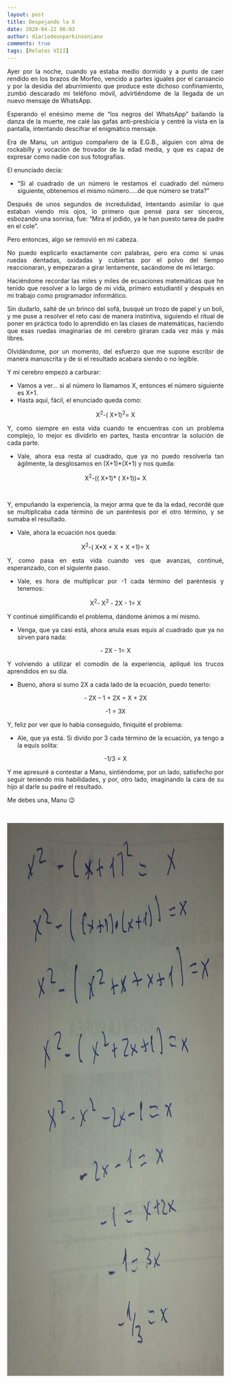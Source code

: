 ```yaml
---
layout: post
title: Despejando la X
date: 2020-04-22 06:03
author: diariodeunparkinsoniano
comments: true
tags: [Relatos VIII]
---
```

<p style="text-align:justify;">Ayer por la noche, cuando ya estaba medio dormido y a punto de caer rendido en los brazos de Morfeo, vencido a partes iguales por el cansancio y por la desidia del aburrimiento que produce este dichoso confinamiento, zumbó descarado mi teléfono móvil, advirtiéndome de la llegada de un nuevo mensaje de WhatsApp.</p>
<p style="text-align:justify;">Esperando el enésimo meme de “los negros del WhatsApp” bailando la danza de la muerte, me calé las gafas anti-presbicia y centré la vista en la pantalla, intentando descifrar el enigmático mensaje.</p>
<p style="text-align:justify;">Era de Manu, un antiguo compañero de la E.G.B., alguien con alma de rockabilly y vocación de trovador de la edad media, y que es capaz de expresar como nadie con sus fotografías.</p>
<p style="text-align:justify;">El enunciado decía:</p>
<ul style="text-align:justify;">
<li>“Si al cuadrado de un número le restamos el cuadrado del número siguiente, obtenemos el mismo número.....de que número se trata?”</li>
</ul>
<p style="text-align:justify;">Después de unos segundos de incredulidad, intentando asimilar lo que estaban viendo mis ojos, lo primero que pensé para ser sinceros, esbozando una sonrisa, fue: “Mira el jodido, ya le han puesto tarea de padre en el cole”.</p>
<p style="text-align:justify;">Pero entonces, algo se removió en mi cabeza.</p>
<p style="text-align:justify;">No puedo explicarlo exactamente con palabras, pero era como si unas ruedas dentadas, oxidadas y cubiertas por el polvo del tiempo reaccionaran, y empezaran a girar lentamente, sacándome de mi letargo.</p>
<p style="text-align:justify;">Haciéndome recordar las miles y miles de ecuaciones matemáticas que he tenido que resolver a lo largo de mi vida, primero estudiantil y después en mi trabajo como programador informático.</p>
<p style="text-align:justify;">Sin dudarlo, salté de un brinco del sofá, busqué un trozo de papel y un boli, y me puse a resolver el reto casi de manera instintiva, siguiendo el ritual de poner en práctica todo lo aprendido en las clases de matemáticas, haciendo que esas ruedas imaginarias de mi cerebro giraran cada vez más y más libres.</p>
<p style="text-align:justify;">Olvidándome, por un momento, del esfuerzo que me supone escribir de manera manuscrita y de si el resultado acabara siendo o no legible.</p>
<p style="text-align:justify;">Y mi cerebro empezó a carburar:</p>
<ul style="text-align:justify;">
<li>Vamos a ver… si al número lo llamamos X, entonces el número siguiente es X+1.</li>
<li>Hasta aquí, fácil, el enunciado queda como:</li>
</ul>
<p style="text-align:center;">X<sup>2</sup>-( X+1)<sup>2</sup>= X</p>
<p style="text-align:justify;">Y, como siempre en esta vida cuando te encuentras con un problema complejo, lo mejor es dividirlo en partes, hasta encontrar la solución de cada parte.</p>
<ul style="text-align:justify;">
<li>Vale, ahora esa resta al cuadrado, que ya no puedo resolverla tan ágilmente, la desglosamos en (X+1)*(X+1) y nos queda:</li>
</ul>
<p style="text-align:center;">X<sup>2</sup>-(( X+1)* ( X+1))= X</p>
<p style="text-align:justify;"> </p>
<p style="text-align:justify;">Y, empuñando la experiencia, la mejor arma que te da la edad, recordé que se multiplicaba cada término de un paréntesis por el otro término, y se sumaba el resultado.</p>
<ul style="text-align:justify;">
<li>Vale, ahora la ecuación nos queda:</li>
</ul>
<p style="text-align:center;">X<sup>2</sup>-( X*X + X + X +1)= X</p>
<p style="text-align:justify;">Y, como pasa en esta vida cuando ves que avanzas, continué, esperanzado, con el siguiente paso.</p>
<ul style="text-align:justify;">
<li>Vale, es hora de multiplicar por -1 cada término del paréntesis y tenemos:</li>
</ul>
<p style="text-align:center;">X<sup>2</sup>- X<sup>2</sup> - 2X - 1= X</p>
<p style="text-align:justify;">Y continué simplificando el problema, dándome ánimos a mí mismo.</p>
<ul style="text-align:justify;">
<li>Venga, que ya casi está, ahora anula esas equis al cuadrado que ya no sirven para nada:</li>
</ul>
<p style="text-align:center;">- 2X - 1= X</p>
<p style="text-align:justify;">Y volviendo a utilizar el comodín de la experiencia, apliqué los trucos aprendidos en su día.</p>
<ul style="text-align:justify;">
<li>Bueno, ahora si sumo 2X a cada lado de la ecuación, puedo tenerlo:</li>
</ul>
<p style="text-align:center;">- 2X – 1 + 2X = X + 2X</p>
<p style="text-align:center;">-1 = 3X</p>
<p style="text-align:justify;">Y, feliz por ver que lo había conseguido, finiquité el problema:</p>
<ul style="text-align:justify;">
<li>Ale, que ya está. Si divido por 3 cada término de la ecuación, ya tengo a la equis solita:</li>
</ul>
<p style="text-align:center;">-1/3 = X</p>
<p style="text-align:justify;">Y me apresuré a contestar a Manu, sintiéndome, por un lado, satisfecho por seguir teniendo mis habilidades, y por, otro lado, imaginando la cara de su hijo al darle su padre el resultado.</p>
<p style="text-align:justify;">Me debes una, Manu 😉</p>
<p style="text-align:justify;"> </p>
<p style="text-align:justify;"><img class="img-fluid"  clasXs=" size-full wp-image-1031 aligncenter" src="/assets/images/2020/04/despejando-la-x.jpg" alt="despejando la x" width="1222" height="1283" /></p>

<!-- wp:social-links -->
<ul clasXs="wp-block-social-links"></ul>
<!-- /wp:social-links -->
